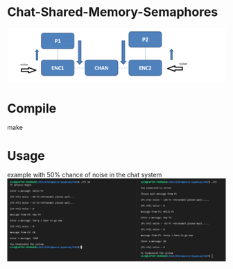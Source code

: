 # Chat-Shared-Memory-Semaphores
![System](images/chat.png)

<h1>Compile</h1>
make

<h1>Usage</h1>

example with 50% chance of noise in the chat system
![Usage-Example](images/example.png)
